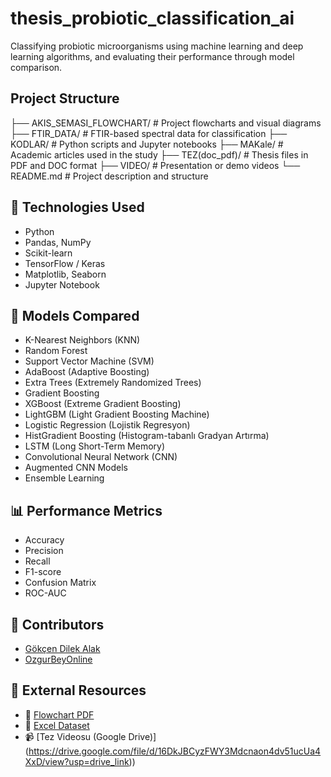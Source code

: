 # thesis_probiotic_classification_ai
 Classifying probiotic microorganisms using machine learning and deep learning algorithms, and evaluating their performance through model comparison.

## Project Structure

 ├── AKIS_SEMASI_FLOWCHART/ # Project flowcharts and visual diagrams
├── FTIR_DATA/ # FTIR-based spectral data for classification
├── KODLAR/ # Python scripts and Jupyter notebooks
├── MAKale/ # Academic articles used in the study
├── TEZ(doc_pdf)/ # Thesis files in PDF and DOC format
├── VIDEO/ # Presentation or demo videos
└── README.md # Project description and structure

## 🧠 Technologies Used

- Python
- Pandas, NumPy
- Scikit-learn
- TensorFlow / Keras
- Matplotlib, Seaborn
- Jupyter Notebook

## 🚀 Models Compared

- K-Nearest Neighbors (KNN)
- Random Forest
- Support Vector Machine (SVM)
- AdaBoost (Adaptive Boosting)
- Extra Trees (Extremely Randomized Trees)
- Gradient Boosting
- XGBoost (Extreme Gradient Boosting)
- LightGBM (Light Gradient Boosting Machine)
- Logistic Regression (Lojistik Regresyon)
- HistGradient Boosting (Histogram-tabanlı Gradyan Artırma)
- LSTM (Long Short-Term Memory) 
- Convolutional Neural Network (CNN)
- Augmented CNN Models
- Ensemble Learning

## 📊 Performance Metrics

- Accuracy
- Precision
- Recall
- F1-score
- Confusion Matrix
- ROC-AUC

## 👥 Contributors

- [Gökçen Dilek Alak](https://github.com/gokcendilek)
- [OzgurBeyOnline](https://github.com/OzgurBeyOnline)

## 🔗 External Resources

- 📄 [Flowchart PDF](diagrams/Akis_Semasi(Flowchart).pdf)
- 📄 [Excel Dataset](data/ferm_plantarium_enterokok.xlsx)
- 📹 [Tez Videosu (Google Drive)] (https://drive.google.com/file/d/16DkJBCyzFWY3Mdcnaon4dv51ucUa4XxD/view?usp=drive_link))



